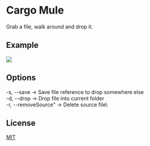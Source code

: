 # Cargo Mule

Grab a file, walk around and drop it.

## Example

![](https://im7.ezgif.com/tmp/ezgif-7-f6bcb7a14433.gif)


## Options

-s, --save <fileName> -> Save file reference to drop somewhere else\
-d, --drop <newFileName> -> Drop file into current folder\
-r, --removeSource" -> Delete source file\
     
## License
[MIT](https://choosealicense.com/licenses/mit/)
